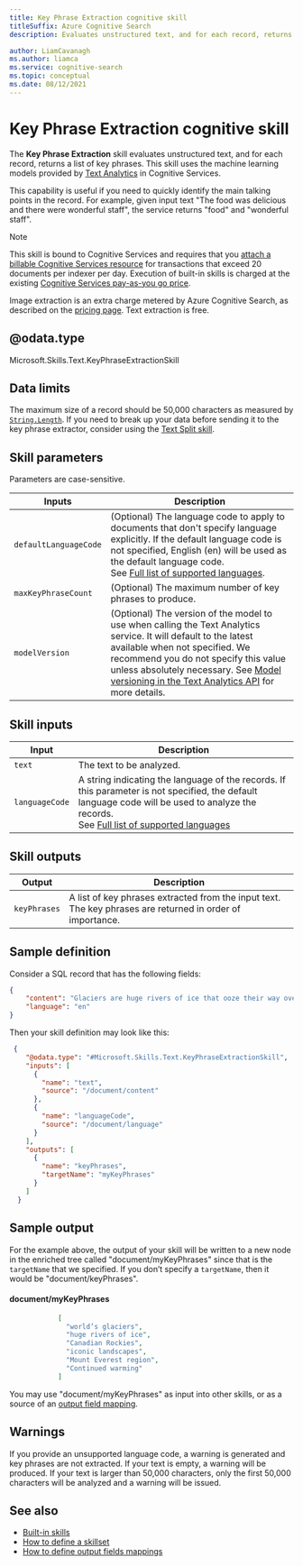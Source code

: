 ```yaml
---
title: Key Phrase Extraction cognitive skill
titleSuffix: Azure Cognitive Search
description: Evaluates unstructured text, and for each record, returns a list of key phrases in an AI enrichment pipeline in Azure Cognitive Search.

author: LiamCavanagh
ms.author: liamca
ms.service: cognitive-search
ms.topic: conceptual
ms.date: 08/12/2021
---
```

#	Key Phrase Extraction cognitive skill

The **Key Phrase Extraction** skill evaluates unstructured text, and for each record, returns a list of key phrases. This skill uses the machine learning models provided by [Text Analytics](../cognitive-services/text-analytics/overview.md) in Cognitive Services.

This capability is useful if you need to quickly identify the main talking points in the record. For example, given input text "The food was delicious and there were wonderful staff", the service returns "food" and "wonderful staff".

> [!NOTE]
> This skill is bound to Cognitive Services and requires that you [attach a billable Cognitive Services resource](cognitive-search-attach-cognitive-services.md) for transactions that exceed 20 documents per indexer per day. Execution of built-in skills is charged at the existing [Cognitive Services pay-as-you go price](https://azure.microsoft.com/pricing/details/cognitive-services/).
> 
> Image extraction is an extra charge metered by Azure Cognitive Search, as described on the [pricing page](https://azure.microsoft.com/pricing/details/search/). Text extraction is free.
>


## @odata.type  
Microsoft.Skills.Text.KeyPhraseExtractionSkill 

## Data limits
The maximum size of a record should be 50,000 characters as measured by [`String.Length`](/dotnet/api/system.string.length). If you need to break up your data before sending it to the key phrase extractor, consider using the [Text Split skill](cognitive-search-skill-textsplit.md).

## Skill parameters

Parameters are case-sensitive.

| Inputs | Description |
|---------------------|-------------|
| `defaultLanguageCode` | (Optional) The language code to apply to documents that don't specify language explicitly.  If the default language code is not specified,  English (en) will be used as the default language code. <br/> See [Full list of supported languages](../cognitive-services/text-analytics/language-support.md). |
| `maxKeyPhraseCount`   | (Optional) The maximum number of key phrases to produce. |
| `modelVersion`   | (Optional) The version of the model to use when calling the Text Analytics service. It will default to the latest available when not specified. We recommend you do not specify this value unless absolutely necessary. See [Model versioning in the Text Analytics API](../cognitive-services/text-analytics/concepts/model-versioning.md) for more details. |

## Skill inputs

| Input	 | Description |
|--------------------|-------------|
| `text` | The text to be analyzed.|
| `languageCode`	|  A string indicating the language of the records. If this parameter is not specified, the default language code will be used to analyze the records. <br/>See [Full list of supported languages](../cognitive-services/text-analytics/language-support.md)|

## Skill outputs

| Output	 | Description |
|--------------------|-------------|
| `keyPhrases` | A list of key phrases extracted from the input text. The key phrases are returned in order of importance. |


##	Sample definition

Consider a SQL record that has the following fields:

```json
{
    "content": "Glaciers are huge rivers of ice that ooze their way over land, powered by gravity and their own sheer weight. They accumulate ice from snowfall and lose it through melting. As global temperatures have risen, many of the world’s glaciers have already started to shrink and retreat. Continued warming could see many iconic landscapes – from the Canadian Rockies to the Mount Everest region of the Himalayas – lose almost all their glaciers by the end of the century.",
    "language": "en"
}
```

Then your skill definition may look like this:

```json
 {
    "@odata.type": "#Microsoft.Skills.Text.KeyPhraseExtractionSkill",
    "inputs": [
      {
        "name": "text",
        "source": "/document/content"
      },
      {
        "name": "languageCode",
        "source": "/document/language" 
      }
    ],
    "outputs": [
      {
        "name": "keyPhrases",
        "targetName": "myKeyPhrases"
      }
    ]
  }
```

##	Sample output

For the example above, the output of your skill will be written to a new node in the enriched tree called "document/myKeyPhrases" since that is the `targetName` that we specified. If you don’t specify a `targetName`, then it would be "document/keyPhrases".

#### document/myKeyPhrases 
```json
            [
              "world’s glaciers", 
              "huge rivers of ice", 
              "Canadian Rockies", 
              "iconic landscapes",
              "Mount Everest region",
              "Continued warming"
            ]
```

You may use "document/myKeyPhrases" as input into other skills, or as a source of an [output field mapping](cognitive-search-output-field-mapping.md).

## Warnings
If you provide an unsupported language code, a warning is generated and key phrases are not extracted.
If your text is empty, a warning will be produced.
If your text is larger than 50,000 characters, only the first 50,000 characters will be analyzed and a warning will be issued.

## See also

+ [Built-in skills](cognitive-search-predefined-skills.md)
+ [How to define a skillset](cognitive-search-defining-skillset.md)
+ [How to define output fields mappings](cognitive-search-output-field-mapping.md)